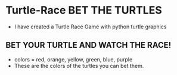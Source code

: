 # Turtle-Race BET THE TURTLES
  * I have created a Turtle Race Game with python turtle graphics
  
  ## BET YOUR TURTLE AND WATCH THE RACE!
   * colors = red, orange, yellow, green, blue, purple
   * These are the colors of the turtles you can bet them.
  
    
